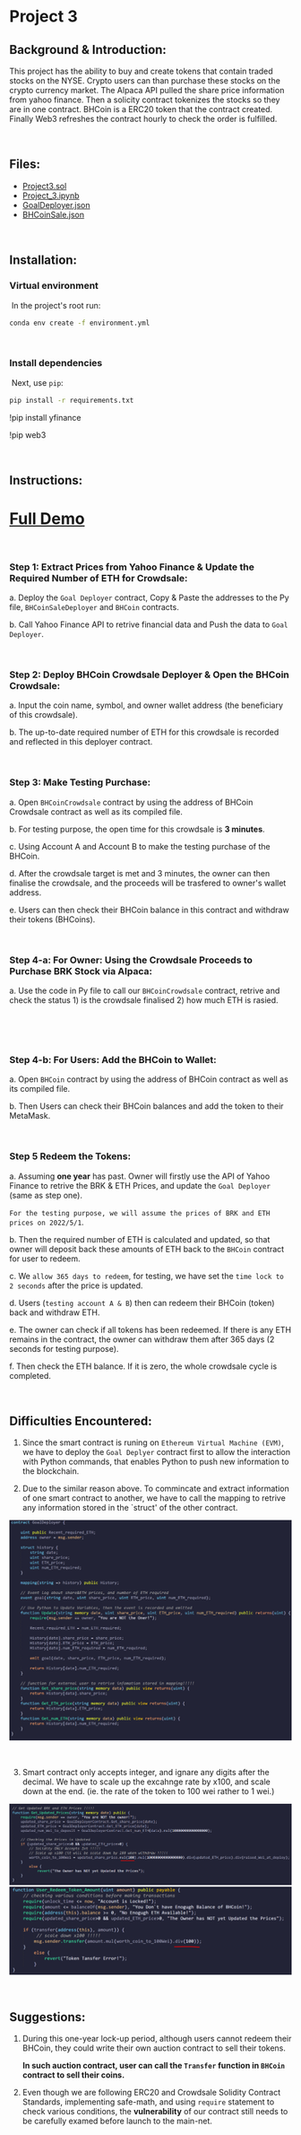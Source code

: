 # **Project 3**

## **Background & Introduction:**

This project has the ability to buy and create tokens that contain traded stocks on the NYSE. Crypto users can than purchase these stocks on the crypto currency market. The Alpaca API pulled the share price information from yahoo finance. Then a solicity contract tokenizes the stocks so they are in one contract. BHCoin is a ERC20 token that the contract created. Finally Web3 refreshes the contract hourly to check the order is fulfilled. 





<br>

## **Files:**
* [Project3.sol](Project3.sol) 
* [Project_3.ipynb](Project_3.ipynb) 
* [GoalDeployer.json](GoalDeployer.json) 
* [BHCoinSale.json](BHCoinSale.json) 

<br>

## **Installation:**

### Virtual environment
​
In the project's root run:
​
```bash
conda env create -f environment.yml
```
​
### Install dependencies
​
Next, use `pip`:
​
```bash
pip install -r requirements.txt
```

!pip install yfinance

!pip web3


<br>

## **Instructions:**

# **[Full Demo](https://www.youtube.com/watch?v=NoqC6PsxA_U&ab_channel=VincentG)**

<br>

### **Step 1: Extract Prices from Yahoo Finance & Update the Required Number of ETH for Crowdsale:**

a. Deploy the `Goal Deployer` contract, Copy & Paste the addresses to the Py file, `BHCoinSaleDeployer` and `BHCoin` contracts.

b. Call Yahoo Finance API to retrive financial data and Push the data to `Goal Deployer`.



<br>

### **Step 2: Deploy BHCoin Crowdsale Deployer & Open the BHCoin Crowdsale:**

a. Input the coin name, symbol, and owner wallet address (the beneficiary of this crowdsale).

b. The up-to-date required number of ETH for this crowdsale is recorded and reflected in this deployer contract.


<br>

### **Step 3: Make Testing Purchase:**

a. Open `BHCoinCrowdsale` contract by using the address of BHCoin Crowdsale contract as well as its compiled file.

b. For testing purpose, the open time for this crowdsale is **3 minutes**.

c. Using Account A and Account B to make the testing purchase of the BHCoin.

d. After the crowdsale target is met and 3 minutes, the owner can then finalise the crowdsale, and the proceeds will be trasfered to owner's wallet address.

e. Users can then check their BHCoin balance in this contract and withdraw their tokens (BHCoins).



<br>

### **Step 4-a: For Owner: Using the Crowdsale Proceeds to Purchase BRK Stock via Alpaca:**

a. Use the code in Py file to call our `BHCoinCrowdsale` contract,  retrive and check the status 1) is the crowdsale finalised 2) how much ETH is rasied.


<br>
<br>

<br>

### **Step 4-b: For Users: Add the BHCoin to Wallet:**

a. Open `BHCoin` contract by using the address of BHCoin contract as well as its compiled file.

b. Then Users can check their BHCoin balances and add the token to their MetaMask.


<br>

### **Step 5 Redeem the Tokens:**

a. Assuming **one year** has past. Owner will firstly use the API of Yahoo Finance to retrive the BRK & ETH Prices, and update the `Goal Deployer` (same as step one).

   `For the testing purpose, we will assume the prices of BRK and ETH prices on 2022/5/1`. 

b. Then the required number of ETH is calculated and updated, so that owner will deposit back these amounts of ETH back to the `BHCoin` contract for user to redeem.

c. We `allow 365 days to redeem`, for testing, we have set the `time lock to 2 seconds` after the price is updated.

d. Users (`testing account A & B`) then can redeem their BHCoin (token) back and withdraw ETH.

e. The owner can check if all tokens has been redeemed. If there is any ETH remains in the contract, the owner can withdraw them after 365 days (2 seconds for testing purpose).

f. Then check the ETH balance. If it is zero, the whole crowdsale cycle is completed.


<br>

## **Difficulties Encountered:**

1. Since the smart contract is runing on `Ethereum Virtual Machine (EVM)`, we have to deploy the `Goal Deplyer` contract first to allow the interaction with Python commands, that enables Python to push new information to the blockchain.

2. Due to the similar reason above. To commincate and extract information of one smart contract to another, we have to call the mapping to retrive any information stored in the `struct' of the other contract.

![MAPPING.PNG](Images/MAPPING.PNG)

<BR>

3. Smart contract  only accepts integer, and ignare any digits after the decimal. We have to scale up the excahnge rate by x100, and scale down at the end. (ie. the rate of the token to 100 wei rather to 1 wei.) 

![SCALE1.PNG](Images/SCALE1.PNG)
![SCALE2.PNG](Images/SCALE2.PNG)

<br>

## **Suggestions:**

1. During this one-year lock-up period, although users cannot redeem their BHCoin, they could write their own auction contract to sell their tokens.

    **In such auction contract, user can call the `Transfer` function in `BHCoin` contract to sell their coins.**

2. Even though we are following ERC20 and Crowdsale Solidity Contract Standards, implementing safe-math, and using `require` statement to check various conditions, the **vulnerability** of our contract still needs to be carefully examed before launch to the main-net.




